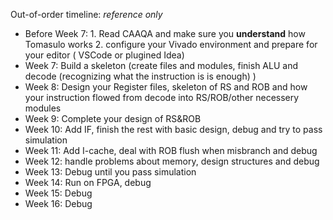 Out-of-order timeline: *reference only*

- Before Week 7: 1. Read CAAQA and make sure you **understand** how Tomasulo works 2. configure your Vivado environment and prepare for your editor ( VSCode or plugined Idea)
- Week 7: Build a skeleton (create files and modules, finish ALU and decode (recognizing what the instruction is is enough) )
- Week 8: Design your Register files,  skeleton of RS and ROB and how your instruction flowed from decode into RS/ROB/other necessery modules
- Week 9: Complete your design of RS&ROB
- Week 10: Add IF, finish the rest with basic design, debug and try to pass simulation
- Week 11: Add I-cache, deal with ROB flush when misbranch and debug
- Week 12: handle problems about memory, design structures and debug
- Week 13: Debug until you pass simulation
- Week 14: Run on FPGA, debug
- Week 15: Debug
- Week 16: Debug